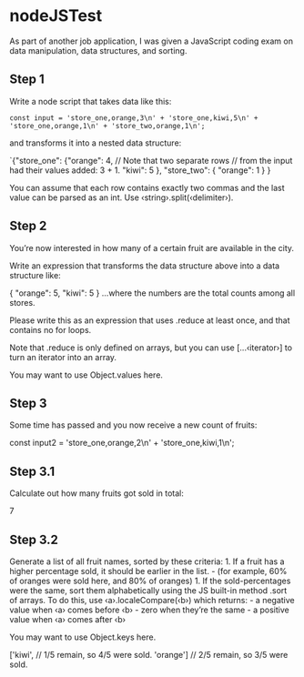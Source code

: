 # nodeJSTest

As part of another job application, I was given a JavaScript coding exam on data manipulation, data structures, and sorting.

## Step 1
Write a node script that takes data like this:

`const input = 'store_one,orange,3\n'
            + 'store_one,kiwi,5\n'
            + 'store_one,orange,1\n'
            + 'store_two,orange,1\n';`
            
and transforms it into a nested data structure:

`{"store_one": {"orange": 4,  // Note that two separate rows
                      // from the input had their values added: 3 + 1.
        "kiwi": 5
    },
    "store_two": {
        "orange": 1
    }
}

You can assume that each row contains exactly two commas and the last value can be parsed as an int. Use ‹string›.split(‹delimiter›).

## Step 2
You’re now interested in how many of a certain fruit are available in the city.

Write an expression that transforms the data structure above into a data structure like:

{
    "orange": 5,
    "kiwi": 5
}
…where the numbers are the total counts among all stores.

Please write this as an expression that uses .reduce at least once, and that contains no for loops.

Note that .reduce is only defined on arrays, but you can use [...‹iterator›] to turn an iterator into an array.

You may want to use Object.values here.

## Step 3
Some time has passed and you now receive a new count of fruits:

const input2 = 'store_one,orange,2\n'
             + 'store_one,kiwi,1\n';
## Step 3.1
Calculate out how many fruits got sold in total:

7

## Step 3.2
Generate a list of all fruit names, sorted by these criteria: 1. If a fruit has a higher percentage sold, it should be earlier in the list. - (for example, 60% of oranges were sold here, and 80% of oranges) 1. If the sold-percentages were the same, sort them alphabetically using the JS built-in method .sort of arrays.
To do this, use ‹a›.localeCompare(‹b›) which returns: - a negative value when ‹a› comes before ‹b› - zero when they’re the same - a positive value when ‹a› comes after ‹b›

You may want to use Object.keys here.

['kiwi',   // 1/5 remain, so 4/5 were sold.
 'orange'] // 2/5 remain, so 3/5 were sold.
